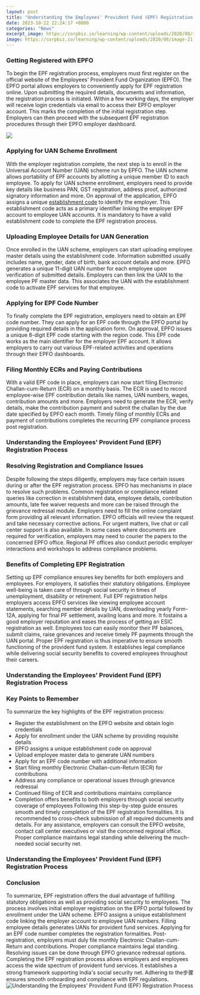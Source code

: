 ```yaml
---
layout: post
title: "Understanding the Employees' Provident Fund (EPF) Registration Process"
date: 2023-10-22 22:24:17 +0000
categories: "News"
excerpt_image: https://corpbiz.io/learning/wp-content/uploads/2020/08/image-21.png
image: https://corpbiz.io/learning/wp-content/uploads/2020/08/image-21.png
---
```


### Getting Registered with EPFO
To begin the EPF registration process, employers must first register on the official website of the Employees' Provident Fund Organization (EPFO). The EPFO portal allows employers to conveniently apply for EPF registration online. Upon submitting the required details, documents and information, the registration process is initiated. 
Within a few working days, the employer will receive login credentials via email to access their EPFO employer account. This marks the completion of the initial registration step. Employers can then proceed with the subsequent EPF registration procedures through their EPFO employer dashboard.

![](https://lh5.googleusercontent.com/dZNLOzYO-miqann7VUcuw8uvDlEB_l_skP_V8g41gsgQlmlmNbicB7cHmMWx3Y98x3D1JJQAsndeKKhtghUufVeKSDIi8EINNG9FXNElEg1l3okFDZmifraUZpOIuw)
### Applying for UAN Scheme Enrollment  
With the employer registration complete, the next step is to enroll in the Universal Account Number (UAN) scheme run by EPFO. The UAN scheme allows portability of EPF accounts by allotting a unique member ID to each employee.
To apply for UAN scheme enrollment, employers need to provide key details like business PAN, GST registration, address proof, authorized signatory information and more. On approval of the application, EPFO assigns a unique [establishment code](https://fistore.mysenprints.com/collection/alfieri) to identify the employer. 
This establishment code acts as a primary identifier linking the employer EPF account to employee UAN accounts. It is mandatory to have a valid establishment code to complete the EPF registration process.
### Uploading Employee Details for UAN Generation
Once enrolled in the UAN scheme, employers can start uploading employee master details using the establishment code. Information submitted usually includes name, gender, date of birth, bank account details and more.
EPFO generates a unique 11-digit UAN number for each employee upon verification of submitted details. Employers can then link the UAN to the employee PF master data. This associates the UAN with the establishment code to activate EPF services for that employee.
### Applying for EPF Code Number
To finally complete the EPF registration, employers need to obtain an EPF code number. They can apply for an EPF code through the EPFO portal by providing required details in the application form. 
On approval, EPFO issues a unique 8-digit EPF code starting with the region code. This EPF code works as the main identifier for the employer EPF account. It allows employers to carry out various EPF-related activities and operations through their EPFO dashboards.
### Filing Monthly ECRs and Paying Contributions
With a valid EPF code in place, employers can now start filing Electronic Challan-cum-Return (ECR) on a monthly basis. The ECR is used to record employee-wise EPF contribution details like names, UAN numbers, wages, contribution amounts and more.
Employers need to generate the ECR, verify details, make the contribution payment and submit the challan by the due date specified by EPFO each month. Timely filing of monthly ECRs and payment of contributions completes the recurring EPF compliance process post registration.
### Understanding the Employees' Provident Fund (EPF) Registration Process 
### Resolving Registration and Compliance Issues
Despite following the steps diligently, employers may face certain issues during or after the EPF registration process. EPFO has mechanisms in place to resolve such problems.
Common registration or compliance related queries like correction in establishment data, employee details, contribution amounts, late fee waiver requests and more can be raised through the grievance redressal module. 
Employers need to fill the online complaint form providing all relevant information. EPFO officials will review the request and take necessary corrective actions. For urgent matters, live chat or call center support is also available.
In some cases where documents are required for verification, employers may need to courier the papers to the concerned EPFO office. Regional PF offices also conduct periodic employer interactions and workshops to address compliance problems.
### Benefits of Completing EPF Registration
Setting up EPF compliance ensures key benefits for both employers and employees. For employers, it satisfies their statutory obligations. Employee well-being is taken care of through social security in times of unemployment, disability or retirement.
Full EPF registration helps employers access EPFO services like viewing employee account statements, searching member details by UAN, downloading yearly Form-12A, applying for final PF settlement, availing loans and more. 
It fostains a good employer reputation and eases the process of getting an ESIC registration as well. Employees too can easily monitor their PF balances, submit claims, raise grievances and receive timely PF payments through the UAN portal.
Proper EPF registration is thus imperative to ensure smooth functioning of the provident fund system. It establishes legal compliance while delivering social security benefits to covered employees throughout their careers.
### Understanding the Employees' Provident Fund (EPF) Registration Process
### Key Points to Remember
To summarize the key highlights of the EPF registration process:
- Register the establishment on the EPFO website and obtain login credentials 
- Apply for enrollment under the UAN scheme by providing requisite details
- EPFO assigns a unique establishment code on approval 
- Upload employee master data to generate UAN numbers
- Apply for an EPF code number with additional information 
- Start filing monthly Electronic Challan-cum-Return (ECR) for contributions
- Address any compliance or operational issues through grievance redressal  
- Continued filing of ECR and contributions maintains compliance
- Completion offers benefits to both employers through social security coverage of employees
Following this step-by-step guide ensures smooth and timely completion of the EPF registration formalities. It is recommended to cross-check submission of all required documents and details. 
For any assistance, employers can consult the EPFO website, contact call center executives or visit the concerned regional office. Proper compliance maintains legal standing while delivering the much-needed social security net.
### Understanding the Employees' Provident Fund (EPF) Registration Process
### Conclusion
To summarize, EPF registration offers the dual advantage of fulfilling statutory obligations as well as providing social security to employees. The process involves initial employer registration on the EPFO portal followed by enrollment under the UAN scheme. 
EPFO assigns a unique establishment code linking the employer account to employee UAN numbers. Filling employee details generates UANs for provident fund services. Applying for an EPF code number completes the registration formalities.
Post-registration, employers must duly file monthly Electronic Challan-cum-Return and contributions. Proper compliance maintains legal standing. Resolving issues can be done through EPFO grievance redressal options. 
Completing the EPF registration process allows employers and employees access the wide spectrum of provident fund services. It establishes a strong framework supporting India's social security net. Adhering to the步骤 ensures smooth onboarding and compliance with EPF regulations.
![Understanding the Employees' Provident Fund (EPF) Registration Process](https://corpbiz.io/learning/wp-content/uploads/2020/08/image-21.png)